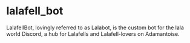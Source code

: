 # lalafell_bot

LalafellBot, lovingly referred to as Lalabot, is the custom bot for the lala world Discord, a hub for Lalafells and
Lalafell-lovers on Adamantoise.
